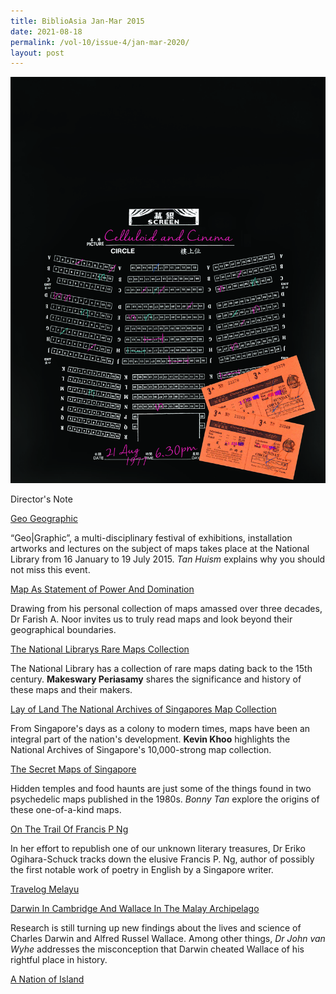 ```yaml
---
title: BiblioAsia Jan-Mar 2015
date: 2021-08-18
permalink: /vol-10/issue-4/jan-mar-2020/
layout: post
---
```

![Alt text for image on Isomer site](/images/vol-10-issue-4/background/Cover5_dark.jpg)

Director's Note


[Geo Geographic](/vol-10/issue-4/jan-march-2015/geographic)

“Geo|Graphic”, a multi-disciplinary festival of exhibitions, installation artworks and lectures on the subject of maps takes place at the National Library from 16 January to 19 July 2015. <i>Tan Huism</i> explains why you should not miss this event.

[Map As Statement of Power And Domination](/vol-10/issue-4/jan-march-2015/map-as-statement)

Drawing from his personal collection of maps amassed over three decades, Dr Farish A. Noor invites us to truly read maps and look beyond their geographical boundaries.

[The National Librarys Rare Maps Collection](/vol-10/issue-4/jan-march-2015/rare-map)

The National Library has a collection of rare maps dating back to the 15th century. **Makeswary Periasamy** shares the significance and history of these maps and their makers. 


[Lay of Land The National Archives of Singapores Map Collection](/vol-10/issue-4/jan-march-2015/map-collection)

From Singapore's days as a colony to modern times, maps have been an integral part of the nation's development. **Kevin Khoo** highlights the National Archives of Singapore's 10,000-strong map collection. 

[The Secret Maps of Singapore](/vol-10/issue-4/jan-march-2015/secretmap)

Hidden temples and food haunts are just some of the things found in two psychedelic maps published in the 1980s. <i>Bonny Tan</i> explore the origins of these one-of-a-kind maps.

[On The Trail Of Francis P Ng](/vol-10/issue-4/jan-march-2015/on-the-trail)

In her effort to republish one of our unknown literary treasures, Dr Eriko Ogihara-Schuck tracks down the elusive Francis P. Ng, author of possibly the first notable work of poetry in English by a Singapore writer.


[Travelog Melayu](/vol-10/issue-4/jan-march-2015/travelog-melayu)

[Darwin In Cambridge And Wallace In The Malay Archipelago](/vol-10/issue-4/jan-march-2015/darwin-and-wallace)

Research is still turning up new findings about the lives and science of Charles Darwin and Alfred Russel Wallace. Among other things, <i>Dr John van Wyhe</i> addresses the misconception that Darwin cheated Wallace of his rightful place in history. 

[A Nation of Island](/vol-10/issue-4/jan-march-2015/nation-of-island)
